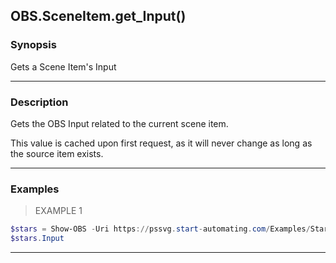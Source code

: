 OBS.SceneItem.get_Input()
-------------------------

### Synopsis
Gets a Scene Item's Input

---

### Description

Gets the OBS Input related to the current scene item.

This value is cached upon first request, as it will never change as long as the source item exists.

---

### Examples
> EXAMPLE 1

```PowerShell
$stars = Show-OBS -Uri https://pssvg.start-automating.com/Examples/Stars.svg
$stars.Input
```

---

